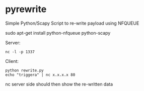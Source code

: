 # pyrewrite
Simple Python/Scapy Script to re-write payload using NFQUEUE

sudo apt-get install python-nfqueue python-scapy

Server:
```
nc -l -p 1337
```

Client:

```
python rewrite.py
echo "triggera" | nc x.x.x.x 80
```
nc server side should then show the re-written data
